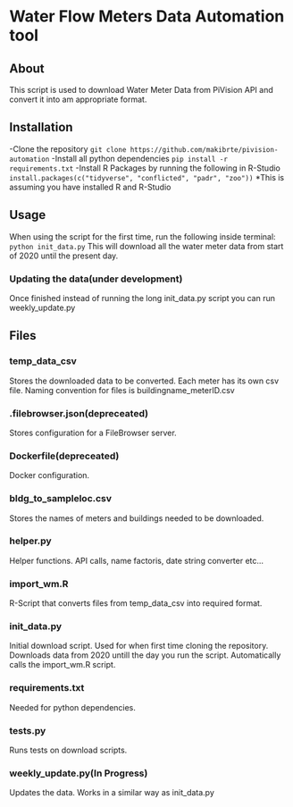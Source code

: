 # Water Flow Meters Data Automation tool
## About
This script is used to download Water Meter Data from PiVision API and convert it into am appropriate format. 
## Installation

-Clone the repository
`git clone https://github.com/makibrte/pivision-automation`
-Install all python dependencies 
`pip install -r requirements.txt`
-Install R Packages by running the following in R-Studio 
`install.packages(c("tidyverse", "conflicted", "padr", "zoo"))`
*This is assuming you have installed R and R-Studio 

## Usage
When using the script for the first time, run the following inside terminal:
`python init_data.py`
This will download all the water meter data from start of 2020 until the present day.

### Updating the data(under development)
Once finished instead of running the long init_data.py script you can run weekly_update.py

## Files
### temp_data_csv

Stores the downloaded data to be converted. Each meter has its own csv file. Naming convention for files is 
buildingname_meterID.csv

### .filebrowser.json(depreceated)
Stores configuration for a FileBrowser server. 
### Dockerfile(depreceated)
Docker configuration. 
### bldg_to_sampleloc.csv
Stores the names of meters and buildings needed to be downloaded. 
### helper.py
Helper functions. API calls, name factoris, date string converter etc...
### import_wm.R
R-Script that converts files from temp_data_csv into required format.
### init_data.py
Initial download script. Used for when first time cloning the repository. Downloads data from 2020 untill the day you run the script. Automatically calls the import_wm.R script. 
### requirements.txt
Needed for python dependencies.
### tests.py
Runs tests on download scripts.
### weekly_update.py(In Progress)
Updates the data. Works in a similar way as init_data.py 
